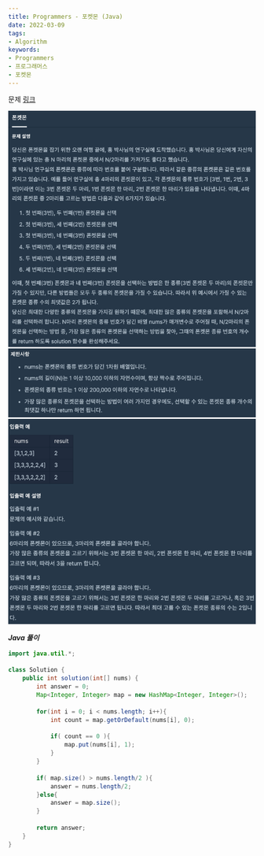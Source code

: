 ```yaml
---
title: Programmers - 포켓몬 (Java)
date: 2022-03-09
tags:
- Algorithm
keywords:
- Programmers
- 프로그래머스
- 포켓몬
---
```


문제 [링크](https://school.programmers.co.kr/learn/courses/30/lessons/1845)

![](screenshot1.png)
![](screenshot2.png)
![](screenshot3.png)

_**Java 풀이**_
```java
import java.util.*;

class Solution {
    public int solution(int[] nums) {
        int answer = 0;
        Map<Integer, Integer> map = new HashMap<Integer, Integer>();
        
        for(int i = 0; i < nums.length; i++){
            int count = map.getOrDefault(nums[i], 0);
            
            if( count == 0 ){
                map.put(nums[i], 1);
            }
        }
        
        if( map.size() > nums.length/2 ){
            answer = nums.length/2;
        }else{
            answer = map.size();
        }
        
        return answer;
    }
}
```
